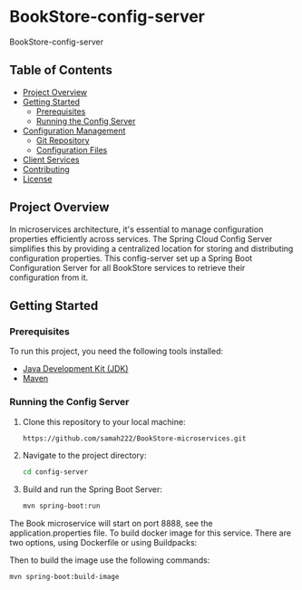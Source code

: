 # BookStore-config-server

BookStore-config-server

## Table of Contents

- [Project Overview](#project-overview)
- [Getting Started](#getting-started)
    - [Prerequisites](#prerequisites)
    - [Running the Config Server](#running-the-config-server)
- [Configuration Management](#configuration-management)
    - [Git Repository](#git-repository)
    - [Configuration Files](#configuration-files)
- [Client Services](#client-services)
- [Contributing](#contributing)
- [License](#license)

## Project Overview

In microservices architecture, it's essential to manage configuration properties efficiently across services.
The Spring Cloud Config Server simplifies this by providing a centralized location for storing and distributing
configuration properties. This config-server set up a Spring Boot Configuration Server for all BookStore
services to retrieve their configuration from it.

## Getting Started

### Prerequisites

To run this project, you need the following tools installed:

- [Java Development Kit (JDK)](https://www.oracle.com/java/technologies/javase-downloads.html)
- [Maven](https://maven.apache.org/download.cgi)

### Running the Config Server

1. Clone this repository to your local machine:

   ```bash
   https://github.com/samah222/BookStore-microservices.git

2. Navigate to the project directory:
   ```bash
   cd config-server

3. Build and run the Spring Boot Server:
    ```bash
   mvn spring-boot:run

The Book microservice will start on port 8888, see the application.properties file.
To build docker image for this service. There are two options, using Dockerfile or using Buildpacks:

Then to build the image use the following commands:

  ```bash
 mvn spring-boot:build-image
